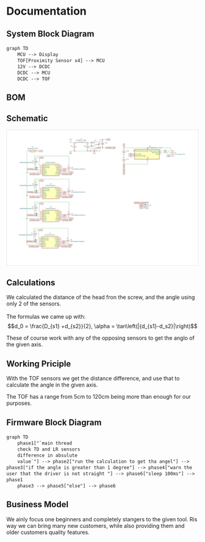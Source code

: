 # Documentation

## System Block Diagram
```mermaid
graph TD
	MCU --> Display
	TOF[Proximity Sensor x4] --> MCU
	12V --> DCDC
	DCDC --> MCU
	DCDC --> TOF
```

## BOM



## Schematic

![Schematic](./Schematic_page-0001.jpg)

## Calculations

We calculated the distance of the head fron the screw, and the angle using only 2 of the sensors.
</br></br>
The formulas we came up with:
$$d_0 = \frac{D_{s1} +d_{s2}}{2}, \alpha = \tan\left(|{d_{s1}-d_s2}|\right)$$

These of course work with any of the opposing sensors to get the anglo of the given axis.

## Working Priciple

With the TOF sensors we get the distance difference, and use that to calculate the angle in the given axis.

The TOF has a range from 5cm to 120cm being more than enough for our purposes.

## Firmware Block Diagram

```mermaid
graph TD
    phase1["`main thread
    check TD and LR sensors 
    difference in absulute 
    value`"] --> phase2["run the calculation to get tha angel"] --> phase3["if the angle is greater than 1 degree"] --> phase4["warn the user that the driver is not straight "] --> phase6["sleep 100ms"] --> phase1
    phase3 --> phase5["else"] --> phase6
```

## Business Model

We ainly focus one beginners and completely stangers to the given tool. Ris way we can bring many new customers, while also providing them and older customers quality features.